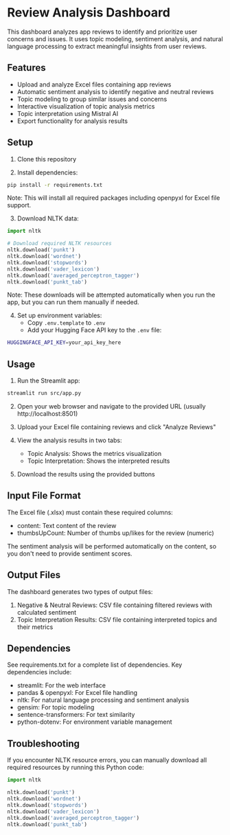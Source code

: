 # Review Analysis Dashboard

This dashboard analyzes app reviews to identify and prioritize user concerns and issues. It uses topic modeling, sentiment analysis, and natural language processing to extract meaningful insights from user reviews.

## Features

- Upload and analyze Excel files containing app reviews
- Automatic sentiment analysis to identify negative and neutral reviews
- Topic modeling to group similar issues and concerns
- Interactive visualization of topic analysis metrics
- Topic interpretation using Mistral AI
- Export functionality for analysis results

## Setup

1. Clone this repository

2. Install dependencies:
```bash
pip install -r requirements.txt
```
Note: This will install all required packages including openpyxl for Excel file support.

3. Download NLTK data:
```python
import nltk

# Download required NLTK resources
nltk.download('punkt')
nltk.download('wordnet')
nltk.download('stopwords')
nltk.download('vader_lexicon')
nltk.download('averaged_perceptron_tagger')
nltk.download('punkt_tab')
```
Note: These downloads will be attempted automatically when you run the app, but you can run them manually if needed.

4. Set up environment variables:
   - Copy `.env.template` to `.env`
   - Add your Hugging Face API key to the `.env` file:
```bash
HUGGINGFACE_API_KEY=your_api_key_here
```

## Usage

1. Run the Streamlit app:
```bash
streamlit run src/app.py
```

2. Open your web browser and navigate to the provided URL (usually http://localhost:8501)

3. Upload your Excel file containing reviews and click "Analyze Reviews"

4. View the analysis results in two tabs:
   - Topic Analysis: Shows the metrics visualization
   - Topic Interpretation: Shows the interpreted results

5. Download the results using the provided buttons

## Input File Format

The Excel file (.xlsx) must contain these required columns:
- content: Text content of the review
- thumbsUpCount: Number of thumbs up/likes for the review (numeric)

The sentiment analysis will be performed automatically on the content, so you don't need to provide sentiment scores.

## Output Files

The dashboard generates two types of output files:
1. Negative & Neutral Reviews: CSV file containing filtered reviews with calculated sentiment
2. Topic Interpretation Results: CSV file containing interpreted topics and their metrics

## Dependencies

See requirements.txt for a complete list of dependencies. Key dependencies include:
- streamlit: For the web interface
- pandas & openpyxl: For Excel file handling
- nltk: For natural language processing and sentiment analysis
- gensim: For topic modeling
- sentence-transformers: For text similarity
- python-dotenv: For environment variable management

## Troubleshooting

If you encounter NLTK resource errors, you can manually download all required resources by running this Python code:
```python
import nltk

nltk.download('punkt')
nltk.download('wordnet')
nltk.download('stopwords')
nltk.download('vader_lexicon')
nltk.download('averaged_perceptron_tagger')
nltk.download('punkt_tab')
``` 